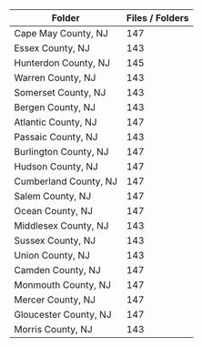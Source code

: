 | Folder                |   Files / Folders |
|-----------------------|-------------------|
| Cape May County, NJ   |               147 |
| Essex County, NJ      |               143 |
| Hunterdon County, NJ  |               145 |
| Warren County, NJ     |               143 |
| Somerset County, NJ   |               143 |
| Bergen County, NJ     |               143 |
| Atlantic County, NJ   |               147 |
| Passaic County, NJ    |               143 |
| Burlington County, NJ |               147 |
| Hudson County, NJ     |               147 |
| Cumberland County, NJ |               147 |
| Salem County, NJ      |               147 |
| Ocean County, NJ      |               147 |
| Middlesex County, NJ  |               143 |
| Sussex County, NJ     |               143 |
| Union County, NJ      |               143 |
| Camden County, NJ     |               147 |
| Monmouth County, NJ   |               147 |
| Mercer County, NJ     |               147 |
| Gloucester County, NJ |               147 |
| Morris County, NJ     |               143 |